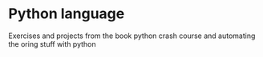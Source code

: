 # Python language
Exercises and projects from the book python crash course and automating the oring stuff with python
